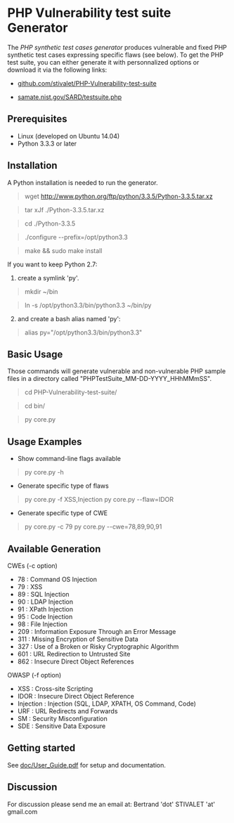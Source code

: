 # PHP Vulnerability test suite Generator

The *PHP synthetic test cases generator* produces vulnerable and fixed PHP synthetic test cases expressing specific flaws (see below).
To get the PHP test suite, you can either generate it with personnalized options or download it via the following links: 

* [github.com/stivalet/PHP-Vulnerability-test-suite](https://github.com/stivalet/PHP-Vulnerability-test-suite "PHP Vulnerability Test Suite")

* [samate.nist.gov/SARD/testsuite.php](https://samate.nist.gov/SARD/testsuite.php "PHP Vulnerability Test Suite")

## Prerequisites

* Linux (developed on Ubuntu 14.04)
* Python 3.3.3 or later 

## Installation

A Python installation is needed to run the generator.

> wget http://www.python.org/ftp/python/3.3.5/Python-3.3.5.tar.xz

> tar xJf ./Python-3.3.5.tar.xz

> cd ./Python-3.3.5

> ./configure --prefix=/opt/python3.3

> make && sudo make install

If you want to keep Python 2.7:

1. create a symlink 'py'.

> mkdir ~/bin

> ln -s /opt/python3.3/bin/python3.3 ~/bin/py

2. and create a bash alias named 'py':

> alias py="/opt/python3.3/bin/python3.3"

## Basic Usage

Those commands will generate vulnerable and non-vulnerable PHP sample files in a directory called "PHPTestSuite_MM-DD-YYYY_HHhMMmSS".

> cd PHP-Vulnerability-test-suite/

> cd bin/

> py core.py

## Usage Examples

* Show command-line flags available
> py core.py -h

* Generate specific type of flaws
> py core.py -f XSS,Injection
> py core.py --flaw=IDOR

* Generate specific type of CWE
> py core.py -c 79
> py core.py --cwe=78,89,90,91

## Available Generation

CWEs (-c option)
* 78 : Command OS Injection
* 79 : XSS
* 89 : SQL Injection
* 90 : LDAP Injection
* 91 : XPath Injection
* 95 : Code Injection
* 98 : File Injection
* 209 : Information Exposure Through an Error Message
* 311 : Missing Encryption of Sensitive Data
* 327 : Use of a Broken or Risky Cryptographic Algorithm
* 601 : URL Redirection to Untrusted Site
* 862 : Insecure Direct Object References

OWASP (-f option)
* XSS  : Cross-site Scripting
* IDOR : Insecure Direct Object Reference
* Injection : Injection (SQL, LDAP, XPATH, OS Command, Code)
* URF : URL Redirects and Forwards
* SM : Security Misconfiguration
* SDE : Sensitive Data Exposure

## Getting started
See [doc/User_Guide.pdf](doc/User_Guide.pdf) for setup and documentation.

## Discussion

For discussion please send me an email at: Bertrand 'dot' STIVALET 'at' gmail.com
